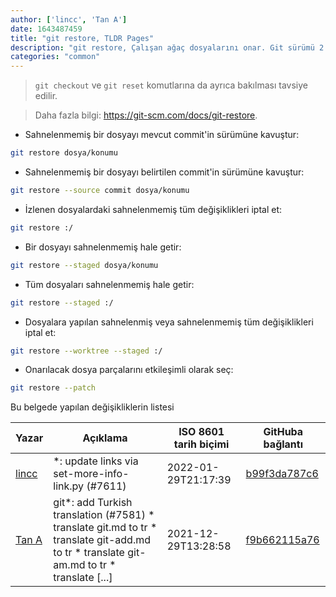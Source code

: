 ```yaml
---
author: ['lincc', 'Tan A']
date: 1643487459
title: "git restore, TLDR Pages"
description: "git restore, Çalışan ağaç dosyalarını onar. Git sürümü 2.23+ olmalıdır."
categories: "common"
---
```

> `git checkout` ve `git reset` komutlarına da ayrıca bakılması tavsiye edilir.

> Daha fazla bilgi: <https://git-scm.com/docs/git-restore>.

- Sahnelenmemiş bir dosyayı mevcut commit'in sürümüne kavuştur:

```bash
git restore dosya/konumu
```

- Sahnelenmemiş bir dosyayı belirtilen commit'in sürümüne kavuştur:

```bash
git restore --source commit dosya/konumu
```

- İzlenen dosyalardaki sahnelenmemiş tüm değişiklikleri iptal et:

```bash
git restore :/
```

- Bir dosyayı sahnelenmemiş hale getir:

```bash
git restore --staged dosya/konumu
```

- Tüm dosyaları sahnelenmemiş hale getir:

```bash
git restore --staged :/
```

- Dosyalara yapılan sahnelenmiş veya sahnelenmemiş tüm değişiklikleri iptal et:

```bash
git restore --worktree --staged :/
```

- Onarılacak dosya parçalarını etkileşimli olarak seç:

```bash
git restore --patch
```
Bu belgede yapılan değişikliklerin listesi


Yazar | Açıklama | ISO 8601 tarih biçimi | GitHuba bağlantı
------|-----|-----|-----
[lincc](mailto:46962923+blueskyson@users.noreply.github.com) | *: update links via set-more-info-link.py (#7611) | 2022-01-29T21:17:39 | [b99f3da787c6](https://github.com/tldr-pages/tldr/commit/b99f3da787c6f43a545b9cb5ebd8265b1367fbc4)
[Tan A](mailto:40173707+yutyo@users.noreply.github.com) | git*: add Turkish translation (#7581) * translate git.md to tr * translate git-add.md to tr * translate git-am.md to tr * translate [...] | 2021-12-29T13:28:58 | [f9b662115a76](https://github.com/tldr-pages/tldr/commit/f9b662115a765f843982cea237d608aab423e3f7)

